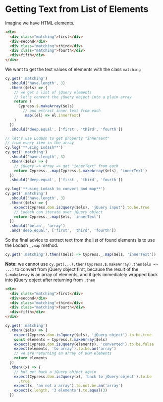 # Getting Text from List of Elements

<!-- fiddle Get text list -->

Imagine we have HTML elements.

```html
<div>
  <div class="matching">first</div>
  <div>second</div>
  <div class="matching">third</div>
  <div class="matching">fourth</div>
  <div>fifth</div>
</div>
```

We want to get the text values of elements with the class `matching`

```js
cy.get('.matching')
  .should('have.length', 3)
  .then(($els) => {
    // we get a list of jQuery elements
    // let's convert the jQuery object into a plain array
    return (
      Cypress.$.makeArray($els)
        // and extract inner text from each
        .map((el) => el.innerText)
    )
  })
  .should('deep.equal', ['first', 'third', 'fourth'])

// let's use Lodash to get property "innerText"
// from every item in the array
cy.log('**using Lodash**')
cy.get('.matching')
  .should('have.length', 3)
  .then(($els) => {
    // jQuery => Array => get "innerText" from each
    return Cypress._.map(Cypress.$.makeArray($els), 'innerText')
  })
  .should('deep.equal', ['first', 'third', 'fourth'])

cy.log('**using Lodash to convert and map**')
cy.get('.matching')
  .should('have.length', 3)
  .then(($els) => {
    expect(Cypress.dom.isJquery($els), 'jQuery input').to.be.true
    // Lodash can iterate over jQuery object
    return Cypress._.map($els, 'innerText')
  })
  .should('be.an', 'array')
  .and('deep.equal', ['first', 'third', 'fourth'])
```

<!-- fiddle-end -->

So the final advice to extract text from the list of found elements is to use the Lodash `_.map` method.

```js
cy.get('.matching').then(($els) => Cypress._.map($els, 'innerText'))
```

**Note:** we cannot use `cy.get(...).then(Cypress.$.makeArray).then(els => ...)` to convert from jQuery object first, because the result of the `$.makeArray` is an array of elements, and it gets immediately wrapped back into jQuery object after returning from `.then`

<!-- fiddle Array becomes jQuery -->

```html
<div>
  <div class="matching">first</div>
  <div>second</div>
  <div class="matching">third</div>
  <div class="matching">fourth</div>
  <div>fifth</div>
</div>
```

```js
cy.get('.matching')
  .then(($els) => {
    expect(Cypress.dom.isJquery($els), 'jQuery object').to.be.true
    const elements = Cypress.$.makeArray($els)
    expect(Cypress.dom.isJquery(elements), 'converted').to.be.false
    expect(elements, 'to array').to.be.an('array')
    // we are returning an array of DOM elements
    return elements
  })
  .then((x) => {
    // but get back a jQuery object again
    expect(Cypress.dom.isJquery(x), 'back to jQuery object').to.be
      .true
    expect(x, 'an not a array').to.not.be.an('array')
    expect(x.length, '3 elements').to.equal(3)
  })
```

<!-- fiddle-end -->
